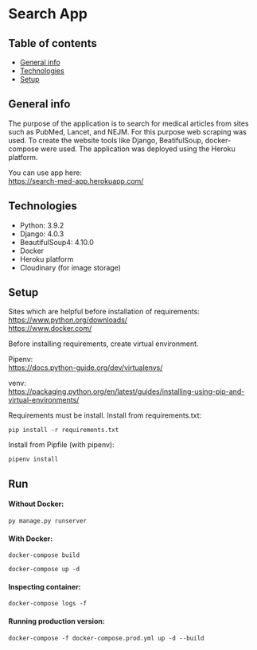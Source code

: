 # Search App

## Table of contents
* [General info](#general-info)
* [Technologies](#technologies)
* [Setup](#setup)

## General info
The purpose of the application is to search for medical articles from sites such as PubMed, Lancet, and NEJM. 
For this purpose web scraping was used. To create the website tools like Django, BeatifulSoup, docker-compose were used. 
The application was deployed using the Heroku platform.

You can use app here:   
https://search-med-app.herokuapp.com/

## Technologies
* Python: 3.9.2
* Django: 4.0.3
* BeautifulSoup4: 4.10.0
* Docker
* Heroku platform
* Cloudinary (for image storage)


## Setup
Sites which are helpful before installation of requirements:    
https://www.python.org/downloads/  
https://www.docker.com/

Before installing requirements, create virtual environment.
    
Pipenv:  
https://docs.python-guide.org/dev/virtualenvs/

venv:   
https://packaging.python.org/en/latest/guides/installing-using-pip-and-virtual-environments/

Requirements must be install. Install from requirements.txt:
```
pip install -r requirements.txt 
```

Install from Pipfile (with pipenv):
```
pipenv install
```


## Run

#### Without Docker:
```
py manage.py runserver
```

#### With Docker:
```
docker-compose build

docker-compose up -d
```

#### Inspecting container:
```
docker-compose logs -f
```


#### Running production version:
```
docker-compose -f docker-compose.prod.yml up -d --build  
```


